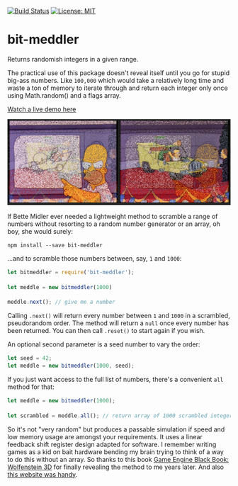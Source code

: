 [![Build Status](https://travis-ci.org/alanmacleod/bit-meddler.svg?branch=master)](https://travis-ci.org/alanmacleod/bit-meddler)
[![License: MIT](https://img.shields.io/badge/License-MIT-yellow.svg)](https://opensource.org/licenses/MIT)

# bit-meddler

Returns randomish integers in a given range.

The practical use of this package doesn't reveal itself until you go for stupid big-ass numbers. Like `100,000` which would take a relatively long time and waste a ton of memory to iterate through and return each integer only once using Math.random() and a flags array.

[Watch a live demo here](https://demos.alanmacleod.eu/bit-meddler/pub/)

![demo](https://raw.githubusercontent.com/alanmacleod/bit-meddler/master/demo/img/demo.png)

If Bette Midler ever needed a lightweight method to scramble a range of numbers without resorting to a random number generator or an array, oh boy, she would surely:

```
npm install --save bit-meddler
```

...and to scramble those numbers between, say, `1` and `1000`:

```js
let bitmeddler = require('bit-meddler');

let meddle = new bitmeddler(1000)

meddle.next(); // give me a number
```

Calling `.next()` will return every number between `1` and `1000` in a scrambled, pseudorandom order. The method will return a `null` once every number has been returned. You can then call `.reset()` to start again if you wish.

An optional second parameter is a seed number to vary the order:

```js
let seed = 42;
let meddle = new bitmeddler(1000, seed);
```

If you just want access to the full list of numbers, there's a convenient `all` method for that:

```js
let meddle = new bitmeddler(1000);

let scrambled = meddle.all(); // return array of 1000 scrambled integers
```

So it's not "very random" but produces a passable simulation if speed and low memory usage are amongst your requirements. It uses a linear feedback shift register design adapted for software. I remember writing games as a kid on bait hardware bending my brain trying to think of a way to do this without an array. So thanks to this book [Game Engine Black Book: Wolfenstein 3D](http://fabiensanglard.net/Game_Engine_Black_Book_Release_Date/index.php) for finally revealing the method to me years later. And also [this website was handy](https://www.maximintegrated.com/en/app-notes/index.mvp/id/4400).
